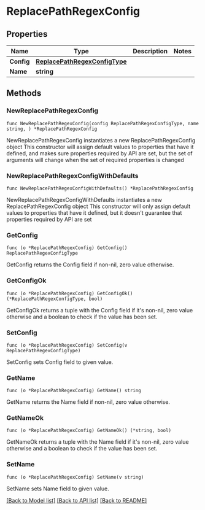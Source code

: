 # ReplacePathRegexConfig

## Properties

Name | Type | Description | Notes
------------ | ------------- | ------------- | -------------
**Config** | [**ReplacePathRegexConfigType**](ReplacePathRegexConfigType.md) |  | 
**Name** | **string** |  | 

## Methods

### NewReplacePathRegexConfig

`func NewReplacePathRegexConfig(config ReplacePathRegexConfigType, name string, ) *ReplacePathRegexConfig`

NewReplacePathRegexConfig instantiates a new ReplacePathRegexConfig object
This constructor will assign default values to properties that have it defined,
and makes sure properties required by API are set, but the set of arguments
will change when the set of required properties is changed

### NewReplacePathRegexConfigWithDefaults

`func NewReplacePathRegexConfigWithDefaults() *ReplacePathRegexConfig`

NewReplacePathRegexConfigWithDefaults instantiates a new ReplacePathRegexConfig object
This constructor will only assign default values to properties that have it defined,
but it doesn't guarantee that properties required by API are set

### GetConfig

`func (o *ReplacePathRegexConfig) GetConfig() ReplacePathRegexConfigType`

GetConfig returns the Config field if non-nil, zero value otherwise.

### GetConfigOk

`func (o *ReplacePathRegexConfig) GetConfigOk() (*ReplacePathRegexConfigType, bool)`

GetConfigOk returns a tuple with the Config field if it's non-nil, zero value otherwise
and a boolean to check if the value has been set.

### SetConfig

`func (o *ReplacePathRegexConfig) SetConfig(v ReplacePathRegexConfigType)`

SetConfig sets Config field to given value.


### GetName

`func (o *ReplacePathRegexConfig) GetName() string`

GetName returns the Name field if non-nil, zero value otherwise.

### GetNameOk

`func (o *ReplacePathRegexConfig) GetNameOk() (*string, bool)`

GetNameOk returns a tuple with the Name field if it's non-nil, zero value otherwise
and a boolean to check if the value has been set.

### SetName

`func (o *ReplacePathRegexConfig) SetName(v string)`

SetName sets Name field to given value.



[[Back to Model list]](../README.md#documentation-for-models) [[Back to API list]](../README.md#documentation-for-api-endpoints) [[Back to README]](../README.md)


